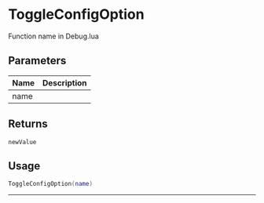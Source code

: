 # ToggleConfigOption

Function name in Debug.lua

## Parameters

| Name | Description |
| ---- | ----------- |
| name |             |

## Returns

`newValue`

## Usage

```lua
ToggleConfigOption(name)
```

---
